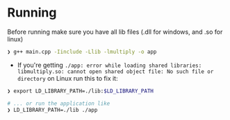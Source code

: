 # Running

Before running make sure you have all lib files (.dll for windows, and .so for linux)

```bash
❯ g++ main.cpp -Iinclude -Llib -lmultiply -o app
```

- If you're getting `./app: error while loading shared libraries: libmultiply.so: cannot open shared object file: No such file or directory` on Linux run this to fix it:

```bash
❯ export LD_LIBRARY_PATH=./lib:$LD_LIBRARY_PATH

# ... or run the application like
❯ LD_LIBRARY_PATH=./lib ./app
```
